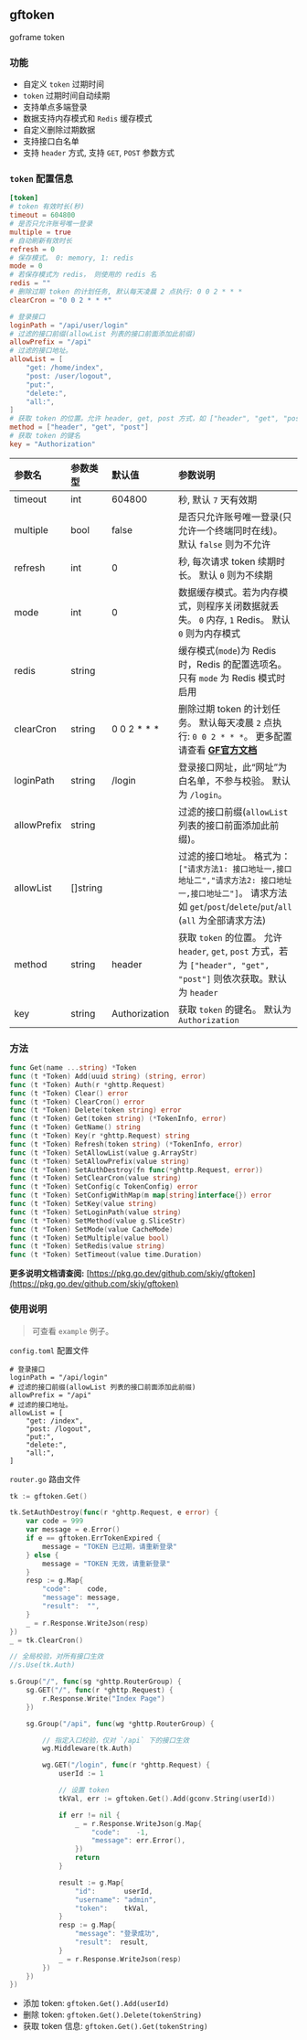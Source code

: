 gftoken
---
goframe token

### 功能
- 自定义 `token` 过期时间
- `token` 过期时间自动续期
- 支持单点多端登录
- 数据支持内存模式和 `Redis` 缓存模式
- 自定义删除过期数据
- 支持接口白名单
- 支持 `header` 方式, 支持 `GET`, `POST` 参数方式

### `token` 配置信息
```toml
[token]
# token 有效时长(秒)
timeout = 604800
# 是否只允许账号唯一登录
multiple = true
# 自动刷新有效时长
refresh = 0
# 保存模式。 0: memory, 1: redis
mode = 0
# 若保存模式为 redis， 则使用的 redis 名
redis = ""
# 删除过期 token 的计划任务, 默认每天凌晨 2 点执行: 0 0 2 * * *
clearCron = "0 0 2 * * *"

# 登录接口
loginPath = "/api/user/login"
# 过滤的接口前缀(allowList 列表的接口前面添加此前缀)
allowPrefix = "/api"
# 过滤的接口地址。
allowList = [
    "get: /home/index",
    "post: /user/logout",
    "put:",
    "delete:",
    "all:",
]
# 获取 token 的位置。允许 header, get, post 方式，如 ["header", "get", "post"]
method = ["header", "get", "post"]
# 获取 token 的键名
key = "Authorization"
```

|参数名|参数类型|默认值|参数说明|
|:---|:---|:---|:---|
timeout|int|604800|秒, 默认 `7` 天有效期
multiple|bool|false|是否只允许账号唯一登录(只允许一个终端同时在线)。 默认 `false` 则为不允许
refresh|int|0|秒, 每次请求 token 续期时长。 默认 `0` 则为不续期
mode|int|0|数据缓存模式。若为内存模式，则程序关闭数据就丢失。 `0` 内存, `1` Redis。 默认 `0` 则为内存模式
redis|string||缓存模式(`mode`)为 Redis 时，Redis 的配置选项名。 只有 `mode` 为 Redis 模式时启用
clearCron|string|0 0 2 * * * |删除过期 token 的计划任务。 默认每天凌晨 `2` 点执行: `0 0 2 * * *`。 更多配置请查看 **[GF官方文档](https://goframe.org/pages/viewpage.action?pageId=1114187)**
loginPath|string|/login|登录接口网址，此“网址”为白名单，不参与校验。 默认为 `/login`。
allowPrefix|string||过滤的接口前缀(`allowList` 列表的接口前面添加此前缀)。
allowList|[]string||过滤的接口地址。 格式为：`["请求方法1: 接口地址一,接口地址二","请求方法2: 接口地址一,接口地址二"]`。 请求方法如 `get`/`post`/`delete`/`put`/`all` (`all` 为全部请求方法)
method|string|header|获取 `token` 的位置。 允许 `header`, `get`, `post` 方式，若为 `["header", "get", "post"]` 则依次获取。默认为 `header`
key|string|Authorization|获取 `token` 的键名。 默认为 `Authorization`


### 方法
```go
func Get(name ...string) *Token
func (t *Token) Add(uuid string) (string, error)
func (t *Token) Auth(r *ghttp.Request)
func (t *Token) Clear() error
func (t *Token) ClearCron() error
func (t *Token) Delete(token string) error
func (t *Token) Get(token string) (*TokenInfo, error)
func (t *Token) GetName() string
func (t *Token) Key(r *ghttp.Request) string
func (t *Token) Refresh(token string) (*TokenInfo, error)
func (t *Token) SetAllowList(value g.ArrayStr)
func (t *Token) SetAllowPrefix(value string)
func (t *Token) SetAuthDestroy(fn func(*ghttp.Request, error))
func (t *Token) SetClearCron(value string)
func (t *Token) SetConfig(c TokenConfig) error
func (t *Token) SetConfigWithMap(m map[string]interface{}) error
func (t *Token) SetKey(value string)
func (t *Token) SetLoginPath(value string)
func (t *Token) SetMethod(value g.SliceStr)
func (t *Token) SetMode(value CacheMode)
func (t *Token) SetMultiple(value bool)
func (t *Token) SetRedis(value string)
func (t *Token) SetTimeout(value time.Duration)
```
**更多说明文档请查阅:** [https://pkg.go.dev/github.com/skiy/gftoken](https://pkg.go.dev/github.com/skiy/gftoken)


### 使用说明
> 可查看 `example` 例子。

`config.toml` 配置文件
```
# 登录接口
loginPath = "/api/login"
# 过滤的接口前缀(allowList 列表的接口前面添加此前缀)
allowPrefix = "/api"
# 过滤的接口地址。
allowList = [
    "get: /index",
    "post: /logout",
    "put:",
    "delete:",
    "all:",
]
```

`router.go` 路由文件
```go
tk := gftoken.Get()

tk.SetAuthDestroy(func(r *ghttp.Request, e error) {
	var code = 999
	var message = e.Error()
	if e == gftoken.ErrTokenExpired {
		message = "TOKEN 已过期，请重新登录"
	} else {
		message = "TOKEN 无效，请重新登录"
	}
	resp := g.Map{
		"code":    code,
		"message": message,
		"result":  "",
	}
	_ = r.Response.WriteJson(resp)
})
_ = tk.ClearCron()

// 全局校验，对所有接口生效
//s.Use(tk.Auth) 

s.Group("/", func(sg *ghttp.RouterGroup) {
	sg.GET("/", func(r *ghttp.Request) {
		r.Response.Write("Index Page")
	})

	sg.Group("/api", func(wg *ghttp.RouterGroup) {

		// 指定入口校验，仅对 `/api` 下的接口生效
		wg.Middleware(tk.Auth) 

		wg.GET("/login", func(r *ghttp.Request) {
			userId := 1

			// 设置 token
			tkVal, err := gftoken.Get().Add(gconv.String(userId))

			if err != nil {
				_ = r.Response.WriteJson(g.Map{
					"code":    -1,
					"message": err.Error(),
				})
				return
			}

			result := g.Map{
				"id":       userId,
				"username": "admin",
				"token":    tkVal,
			}
			resp := g.Map{
				"message": "登录成功",
				"result":  result,
			}
			_ = r.Response.WriteJson(resp)
		})
	})
})

```

- 添加 token: `gftoken.Get().Add(userId)`
- 删除 token: `gftoken.Get().Delete(tokenString)`
- 获取 token 信息: `gftoken.Get().Get(tokenString)`

